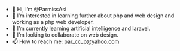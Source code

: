 - 👋 Hi, I’m @ParmissAsi
- 👀 I’m interested in learning further about php and web design and working as a php web developer.
- 🌱 I’m currently learning artificial intelligence and laravel.
- 💞️ I’m looking to collaborate on web design.
- 📫 How to reach me: par_cc_p@yahoo.com

<!---
ParmissAsi/ParmissAsi is a ✨ special ✨ repository because its `README.md` (this file) appears on your GitHub profile.
You can click the Preview link to take a look at your changes.
--->
